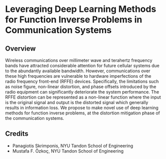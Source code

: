 # Leveraging Deep Learning Methods for Function Inverse Problems in Communication Systems

## Overview
Wireless communications over millimeter wave and terahertz frequency bands have attracted considerable attention for future cellular systems due to the abundantly available bandwidth. However, communications over these high frequencies are vulnerable to hardware imperfections of the radio frequency front-end (RFFE) devices. Specifically, the limitations such as noise figure, non-linear distortion, and phase offsets introduced by the radio equipment can significantly deteriorate the system performance. The RFFE distortion can be represented as a non-linear function where the input is the original signal and output is the distorted signal which generally results in information loss. We propose to make novel use of deep learning methods for function inverse problems, at the distortion mitigation phase of the communication systems.

## Credits
* Panagiotis Skrimponis, NYU Tandon School of Engineering
* Mustafa F. &#214;zko&#231;, NYU Tandon School of Engineering
